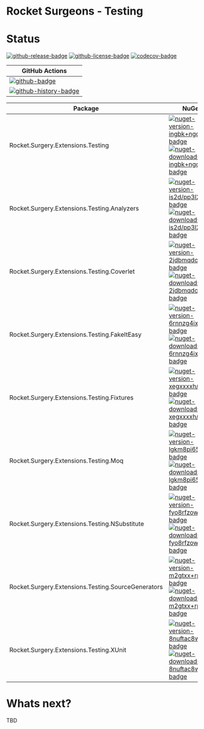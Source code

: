 # Rocket Surgeons - Testing

# Status

<!-- badges -->
[![github-release-badge]][github-release]
[![github-license-badge]][github-license]
[![codecov-badge]][codecov]
<!-- badges -->

<!-- history badges -->
| GitHub Actions |
| -------------- |
| [![github-badge]][github] |
| [![github-history-badge]][github] |
<!-- history badges -->

<!-- nuget packages -->
| Package | NuGet |
| ------- | ----- |
| Rocket.Surgery.Extensions.Testing | [![nuget-version-ingbk+ngdt+w-badge]![nuget-downloads-ingbk+ngdt+w-badge]][nuget-ingbk+ngdt+w] |
| Rocket.Surgery.Extensions.Testing.Analyzers | [![nuget-version-is2d/pp3l2nq-badge]![nuget-downloads-is2d/pp3l2nq-badge]][nuget-is2d/pp3l2nq] |
| Rocket.Surgery.Extensions.Testing.Coverlet | [![nuget-version-2jdbmqdcrhfg-badge]![nuget-downloads-2jdbmqdcrhfg-badge]][nuget-2jdbmqdcrhfg] |
| Rocket.Surgery.Extensions.Testing.FakeItEasy | [![nuget-version-6rnnzg4ixtvq-badge]![nuget-downloads-6rnnzg4ixtvq-badge]][nuget-6rnnzg4ixtvq] |
| Rocket.Surgery.Extensions.Testing.Fixtures | [![nuget-version-xegxxxxh/pzg-badge]![nuget-downloads-xegxxxxh/pzg-badge]][nuget-xegxxxxh/pzg] |
| Rocket.Surgery.Extensions.Testing.Moq | [![nuget-version-lgkm8pi65yea-badge]![nuget-downloads-lgkm8pi65yea-badge]][nuget-lgkm8pi65yea] |
| Rocket.Surgery.Extensions.Testing.NSubstitute | [![nuget-version-fyo8rfzowxvg-badge]![nuget-downloads-fyo8rfzowxvg-badge]][nuget-fyo8rfzowxvg] |
| Rocket.Surgery.Extensions.Testing.SourceGenerators | [![nuget-version-m2gtxx+rpfoa-badge]![nuget-downloads-m2gtxx+rpfoa-badge]][nuget-m2gtxx+rpfoa] |
| Rocket.Surgery.Extensions.Testing.XUnit | [![nuget-version-8nuftac8whxa-badge]![nuget-downloads-8nuftac8whxa-badge]][nuget-8nuftac8whxa] |
<!-- nuget packages -->

# Whats next?

TBD

<!-- generated references -->
[github-release]: https://github.com/RocketSurgeonsGuild/Testing/releases/latest
[github-release-badge]: https://img.shields.io/github/release/RocketSurgeonsGuild/Testing.svg?logo=github&style=flat "Latest Release"
[github-license]: https://github.com/RocketSurgeonsGuild/Testing/blob/master/LICENSE
[github-license-badge]: https://img.shields.io/github/license/RocketSurgeonsGuild/Testing.svg?style=flat "License"
[codecov]: https://codecov.io/gh/RocketSurgeonsGuild/Testing
[codecov-badge]: https://img.shields.io/codecov/c/github/RocketSurgeonsGuild/Testing.svg?color=E03997&label=codecov&logo=codecov&logoColor=E03997&style=flat "Code Coverage"
[github]: https://github.com/RocketSurgeonsGuild/Testing/actions?query=workflow%3Aci
[github-badge]: https://img.shields.io/github/workflow/status/RocketSurgeonsGuild/Testing/ci.svg?label=github&logo=github&color=b845fc&logoColor=b845fc&style=flat "GitHub Actions Status"
[github-history-badge]: https://buildstats.info/github/chart/RocketSurgeonsGuild/Testing?includeBuildsFromPullRequest=false "GitHub Actions History"
[nuget-ingbk+ngdt+w]: https://www.nuget.org/packages/Rocket.Surgery.Extensions.Testing/
[nuget-version-ingbk+ngdt+w-badge]: https://img.shields.io/nuget/v/Rocket.Surgery.Extensions.Testing.svg?color=004880&logo=nuget&style=flat-square "NuGet Version"
[nuget-downloads-ingbk+ngdt+w-badge]: https://img.shields.io/nuget/dt/Rocket.Surgery.Extensions.Testing.svg?color=004880&logo=nuget&style=flat-square "NuGet Downloads"
[nuget-is2d/pp3l2nq]: https://www.nuget.org/packages/Rocket.Surgery.Extensions.Testing.Analyzers/
[nuget-version-is2d/pp3l2nq-badge]: https://img.shields.io/nuget/v/Rocket.Surgery.Extensions.Testing.Analyzers.svg?color=004880&logo=nuget&style=flat-square "NuGet Version"
[nuget-downloads-is2d/pp3l2nq-badge]: https://img.shields.io/nuget/dt/Rocket.Surgery.Extensions.Testing.Analyzers.svg?color=004880&logo=nuget&style=flat-square "NuGet Downloads"
[nuget-2jdbmqdcrhfg]: https://www.nuget.org/packages/Rocket.Surgery.Extensions.Testing.Coverlet/
[nuget-version-2jdbmqdcrhfg-badge]: https://img.shields.io/nuget/v/Rocket.Surgery.Extensions.Testing.Coverlet.svg?color=004880&logo=nuget&style=flat-square "NuGet Version"
[nuget-downloads-2jdbmqdcrhfg-badge]: https://img.shields.io/nuget/dt/Rocket.Surgery.Extensions.Testing.Coverlet.svg?color=004880&logo=nuget&style=flat-square "NuGet Downloads"
[nuget-6rnnzg4ixtvq]: https://www.nuget.org/packages/Rocket.Surgery.Extensions.Testing.FakeItEasy/
[nuget-version-6rnnzg4ixtvq-badge]: https://img.shields.io/nuget/v/Rocket.Surgery.Extensions.Testing.FakeItEasy.svg?color=004880&logo=nuget&style=flat-square "NuGet Version"
[nuget-downloads-6rnnzg4ixtvq-badge]: https://img.shields.io/nuget/dt/Rocket.Surgery.Extensions.Testing.FakeItEasy.svg?color=004880&logo=nuget&style=flat-square "NuGet Downloads"
[nuget-xegxxxxh/pzg]: https://www.nuget.org/packages/Rocket.Surgery.Extensions.Testing.Fixtures/
[nuget-version-xegxxxxh/pzg-badge]: https://img.shields.io/nuget/v/Rocket.Surgery.Extensions.Testing.Fixtures.svg?color=004880&logo=nuget&style=flat-square "NuGet Version"
[nuget-downloads-xegxxxxh/pzg-badge]: https://img.shields.io/nuget/dt/Rocket.Surgery.Extensions.Testing.Fixtures.svg?color=004880&logo=nuget&style=flat-square "NuGet Downloads"
[nuget-lgkm8pi65yea]: https://www.nuget.org/packages/Rocket.Surgery.Extensions.Testing.Moq/
[nuget-version-lgkm8pi65yea-badge]: https://img.shields.io/nuget/v/Rocket.Surgery.Extensions.Testing.Moq.svg?color=004880&logo=nuget&style=flat-square "NuGet Version"
[nuget-downloads-lgkm8pi65yea-badge]: https://img.shields.io/nuget/dt/Rocket.Surgery.Extensions.Testing.Moq.svg?color=004880&logo=nuget&style=flat-square "NuGet Downloads"
[nuget-fyo8rfzowxvg]: https://www.nuget.org/packages/Rocket.Surgery.Extensions.Testing.NSubstitute/
[nuget-version-fyo8rfzowxvg-badge]: https://img.shields.io/nuget/v/Rocket.Surgery.Extensions.Testing.NSubstitute.svg?color=004880&logo=nuget&style=flat-square "NuGet Version"
[nuget-downloads-fyo8rfzowxvg-badge]: https://img.shields.io/nuget/dt/Rocket.Surgery.Extensions.Testing.NSubstitute.svg?color=004880&logo=nuget&style=flat-square "NuGet Downloads"
[nuget-m2gtxx+rpfoa]: https://www.nuget.org/packages/Rocket.Surgery.Extensions.Testing.SourceGenerators/
[nuget-version-m2gtxx+rpfoa-badge]: https://img.shields.io/nuget/v/Rocket.Surgery.Extensions.Testing.SourceGenerators.svg?color=004880&logo=nuget&style=flat-square "NuGet Version"
[nuget-downloads-m2gtxx+rpfoa-badge]: https://img.shields.io/nuget/dt/Rocket.Surgery.Extensions.Testing.SourceGenerators.svg?color=004880&logo=nuget&style=flat-square "NuGet Downloads"
[nuget-8nuftac8whxa]: https://www.nuget.org/packages/Rocket.Surgery.Extensions.Testing.XUnit/
[nuget-version-8nuftac8whxa-badge]: https://img.shields.io/nuget/v/Rocket.Surgery.Extensions.Testing.XUnit.svg?color=004880&logo=nuget&style=flat-square "NuGet Version"
[nuget-downloads-8nuftac8whxa-badge]: https://img.shields.io/nuget/dt/Rocket.Surgery.Extensions.Testing.XUnit.svg?color=004880&logo=nuget&style=flat-square "NuGet Downloads"
<!-- generated references -->

<!-- nuke-data
github:
  owner: RocketSurgeonsGuild
  repository: Testing
-->
